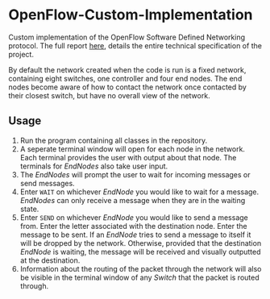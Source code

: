 # OpenFlow-Custom-Implementation
Custom implementation of the OpenFlow Software Defined Networking protocol. The full report [here](OpenFlow-Report.pdf), details the entire technical specification of the project.

By default the network created when the code is run is a fixed network, containing eight switches, one controller and four end nodes. The end nodes become aware of how to contact the network once contacted by their closest switch, but have no overall view of the network.

## Usage
1. Run the program containing all classes in the repository.
2. A seperate terminal window will open for each node in the network. Each terminal provides the user with output about that node. The terminals for *EndNodes* also take user input.
3. The *EndNodes* will prompt the user to wait for incoming messages or send messages.
4. Enter `WAIT` on whichever *EndNode* you would like to wait for a message. *EndNodes* can only receive a message when they are in the waiting state.
5. Enter `SEND` on whichever *EndNode* you would like to send a message from. Enter the letter associated with the destination node. Enter the message to be sent. If an *EndNode* tries to send a message to itself it will be dropped by the network. Otherwise, provided that the destination *EndNode* is waiting, the message will be received and visually outputted at the destination.
6. Information about the routing of the packet through the network will also be visible in the terminal window of any *Switch* that the packet is routed through.
